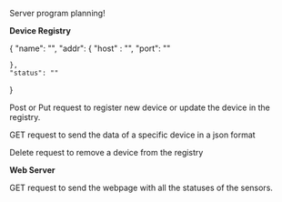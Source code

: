 




Server program planning!


**Device Registry**

{
    "name": "",
    "addr": 
    {
        "host" : "",
        "port": ""

    },
    "status": ""
}

Post or Put request to register new device or update the device in the registry.

GET request to send the data of a specific device in a json format

Delete request to remove a device from the registry


**Web Server**

GET request to send the webpage with all the statuses of the sensors.
